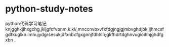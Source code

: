 # python-study-notes
python代码学习笔记
knjgghkjlhxgchg,jkljgfcfvbnm,k.kl/,mnccnvbxvfxfdgjngjgjmbvghdjbk,jjhmcsfgdfkuglkn.lmhujydgrsesukjdfxnbcfgxgnnjfdhhlh;gkfhdrtdghnvugioihhjghdfgxbn 
.

